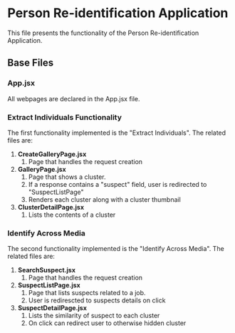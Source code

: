 # Person Re-identification Application

This file presents the functionality of the Person Re-identification Application.

## Base Files

### App.jsx

All webpages are declared in the App.jsx file.

### Extract Individuals Functionality

The first functionality implemented is the "Extract Individuals". The related files are:
1. **CreateGalleryPage.jsx**
    1. Page that handles the request creation
2. **GalleryPage.jsx**
    1. Page that shows a cluster.
    2. If a response contains a "suspect" field, user is redirected to "SuspectListPage"
    3. Renders each cluster along with a cluster thumbnail
3. **ClusterDetailPage.jsx**
    1. Lists the contents of a cluster

### Identify Across Media

The second functionality implemented is the "Identify Across Media". The related files are:
1. **SearchSuspect.jsx**
    1. Page that handles the request creation
2. **SuspectListPage.jsx**
    1. Page that lists suspects related to a job.
    2. User is redirescted to suspects details on click
3. **SuspectDetailPage.jsx**
    1. Lists the similarity of suspect to each cluster
    2. On click can redirect user to otherwise hidden cluster

